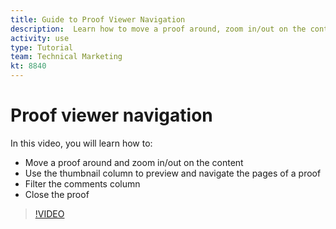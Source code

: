 ```yaml
---
title: Guide to Proof Viewer Navigation
description:  Learn how to move a proof around, zoom in/out on the content, use the thumbnail column, filter proof comments, and more in the [!DNL Adobe Workfront] proofing viewer.
activity: use
type: Tutorial
team: Technical Marketing
kt: 8840
---
```

# Proof viewer navigation

In this video, you will learn how to:

* Move a proof around and zoom in/out on the content
* Use the thumbnail column to preview and navigate the pages of a proof
* Filter the comments column
* Close the proof

>[!VIDEO](https://video.tv.adobe.com/v/335140/?quality=12)

<!-- 
## Learn more
* Review a static proof
* Search within a proof
* Compare proofs
* Configure proofing viewer settings
* View the [!DNL Workfront] object associated with a proof
* Share a proof from the proofing viewer
* Print a proof summary within [!DNL Workfront]
-->
